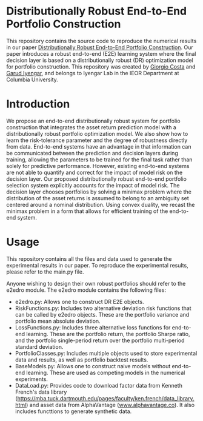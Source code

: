 # Distributionally Robust End-to-End Portfolio Construction

This repository contains the source code to reproduce the numerical results in our paper [Distributionally Robust End-to-End Portfolio Construction](https://arxiv.org/abs/2206.05134). Our paper introduces a robust end-to-end (E2E) learning system where the final decision layer is based on a distributionally robust (DR) optimization model for portfolio construction. This repository was created by [Giorgio Costa](https://gcosta151.github.io) and [Garud Iyengar](http://www.columbia.edu/~gi10/), and belongs to Iyengar Lab in the IEOR Department at Columbia University.

# Introduction
We propose an end-to-end distributionally robust system for portfolio construction that integrates the asset return prediction model with a distributionally robust portfolio optimization model. We also show how to learn the risk-tolerance parameter and the degree of robustness directly from data. End-to-end systems have an advantage in that information can be communicated between the prediction and decision layers during training, allowing the parameters to be trained for the final task rather than solely for predictive performance. However, existing end-to-end systems are not able to quantify and correct for the impact of model risk on the decision layer. Our proposed distributionally robust end-to-end portfolio selection system explicitly accounts for the impact of model risk. The decision layer chooses portfolios by solving a minimax problem where the distribution of the asset returns is assumed to belong to an ambiguity set centered around a nominal distribution. Using convex duality, we recast the minimax problem in a form that allows for efficient training of the end-to-end system.

# Usage
This repository contains all the files and data used to generate the experimental results in our paper. To reproduce the experimental results, please refer to the main.py file.

Anyone wishing to design their own robust portfolios should refer to the e2edro module. The e2edro module contains the following files:
- e2edro.py: Allows one to construct DR E2E objects. 
- RiskFunctions.py: Includes two alternative deviation risk functions that can be called by e2edro objects. These are the portfolio variance and portfolio mean absolute deviation.
- LossFunctions.py: Includes three alternative loss functions for end-to-end learning. These are the portfolio return, the portfolio Sharpe ratio, and the portfolio single-period return over the portfolio multi-period standard deviation.
- PortfolioClasses.py: Includes multiple objects used to store experimental data and results, as well as portfolio backtest results. 
- BaseModels.py: Allows one to construct naive models without end-to-end learning. These are used as competing models in the numerical experiments.
- DataLoad.py: Provides code to download factor data from Kenneth French's data library (https://mba.tuck.dartmouth.edu/pages/faculty/ken.french/data_library.html) and asset data from AlphaVantage (www.alphavantage.co). It also includes functtions to generate synthetic data. 

